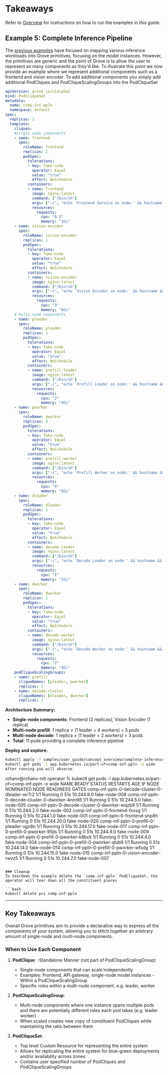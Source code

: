 # Takeaways

Refer to [Overview](./overview.md) for instructions on how to run the examples in this guide.

## Example 5: Complete Inference Pipeline

The [previous examples](./pcsg_intro.md) have focused on mapping various inference workloads into Grove primitives, focusing on the model instances. However, the primitives are generic and the point of Grove is to allow the user to represent as many components as they'd like. To illustrate this point we now provide an example where we represent additional components such as a frontend and vision encoder. To add additional components you simply add additional PodCliques and PodCliqueScalingGroups into the PodCliqueSet

```yaml
apiVersion: grove.io/v1alpha1
kind: PodCliqueSet
metadata:
  name: comp-inf-ppln
  namespace: default
spec:
  replicas: 1
  template:
    cliques:
    #single node components
    - name: frontend
      spec:
        roleName: frontend
        replicas: 2
        podSpec:
          tolerations:
          - key: fake-node
            operator: Equal
            value: "true"
            effect: NoSchedule
          containers:
          - name: frontend
            image: nginx:latest
            command: ["/bin/sh"]
            args: ["-c", "echo 'Frontend Service on node:' && hostname && sleep 3600"]
            resources:
              requests:
                cpu: "0.5"
                memory: "1Gi"
    - name: vision-encoder
      spec:
        roleName: vision-encoder
        replicas: 1
        podSpec:
          tolerations:
          - key: fake-node
            operator: Equal
            value: "true"
            effect: NoSchedule
          containers:
          - name: vision-encoder
            image: nginx:latest
            command: ["/bin/sh"]
            args: ["-c", "echo 'Vision Encoder on node:' && hostname && sleep 3600"]
            resources:
              requests:
                cpu: "3"
                memory: "6Gi"
    # Multi-node components
    - name: pleader
      spec:
        roleName: pleader
        replicas: 1
        podSpec:
          tolerations:
          - key: fake-node
            operator: Equal
            value: "true"
            effect: NoSchedule
          containers:
          - name: prefill-leader
            image: nginx:latest
            command: ["/bin/sh"]
            args: ["-c", "echo 'Prefill Leader on node:' && hostname && sleep 3600"]
            resources:
              requests:
                cpu: "2"
                memory: "4Gi"
    - name: pworker
      spec:
        roleName: pworker
        replicas: 4
        podSpec:
          tolerations:
          - key: fake-node
            operator: Equal
            value: "true"
            effect: NoSchedule
          containers:
          - name: prefill-worker
            image: nginx:latest
            command: ["/bin/sh"]
            args: ["-c", "echo 'Prefill Worker on node:' && hostname && sleep 3600"]
            resources:
              requests:
                cpu: "4"
                memory: "8Gi"
    - name: dleader
      spec:
        roleName: dleader
        replicas: 1
        podSpec:
          tolerations:
          - key: fake-node
            operator: Equal
            value: "true"
            effect: NoSchedule
          containers:
          - name: decode-leader
            image: nginx:latest
            command: ["/bin/sh"]
            args: ["-c", "echo 'Decode Leader on node:' && hostname && sleep 3600"]
            resources:
              requests:
                cpu: "1"
                memory: "2Gi"
    - name: dworker
      spec:
        roleName: dworker
        replicas: 2
        podSpec:
          tolerations:
          - key: fake-node
            operator: Equal
            value: "true"
            effect: NoSchedule
          containers:
          - name: decode-worker
            image: nginx:latest
            command: ["/bin/sh"]
            args: ["-c", "echo 'Decode Worker on node:' && hostname && sleep 3600"]
            resources:
              requests:
                cpu: "2"
                memory: "4Gi"
    podCliqueScalingGroups:
    - name: prefill
      cliqueNames: [pleader, pworker]
      replicas: 1
    - name: decode-cluster
      cliqueNames: [dleader, dworker]
      replicas: 1
```

**Architecture Summary:**
- **Single-node components**: Frontend (2 replicas), Vision Encoder (1 replica)
- **Multi-node prefill**: 1 replica × (1 leader + 4 workers) = 5 pods
- **Multi-node decode**: 1 replica × (1 leader + 2 workers) = 3 pods
- **Total**: 11 pods providing a complete inference pipeline

**Deploy and explore:**
```bash
kubectl apply -f samples/user_guide/concept_overview/complete-inference-pipeline.yaml
kubectl get pods -l app.kubernetes.io/part-of=comp-inf-ppln -o wide
After running you will observe
```
rohanv@rohanv-mlt operator % kubectl get pods -l app.kubernetes.io/part-of=comp-inf-ppln -o wide
NAME                                             READY   STATUS    RESTARTS   AGE   IP            NODE            NOMINATED NODE   READINESS GATES
comp-inf-ppln-0-decode-cluster-0-dleader-wr7r2   1/1     Running   0          51s   10.244.8.0    fake-node-008   <none>           <none>
comp-inf-ppln-0-decode-cluster-0-dworker-4nm98   1/1     Running   0          51s   10.244.5.0    fake-node-005   <none>           <none>
comp-inf-ppln-0-decode-cluster-0-dworker-wqzb9   1/1     Running   0          51s   10.244.2.0    fake-node-002   <none>           <none>
comp-inf-ppln-0-frontend-fxxsg                   1/1     Running   0          51s   10.244.1.0    fake-node-001   <none>           <none>
comp-inf-ppln-0-frontend-shp8h                   1/1     Running   0          51s   10.244.20.0   fake-node-020   <none>           <none>
comp-inf-ppln-0-prefill-0-pleader-vgz8n          1/1     Running   0          51s   10.244.17.0   fake-node-017   <none>           <none>
comp-inf-ppln-0-prefill-0-pworker-95jls          1/1     Running   0          51s   10.244.9.0    fake-node-009   <none>           <none>
comp-inf-ppln-0-prefill-0-pworker-k8bck          1/1     Running   0          51s   10.244.4.0    fake-node-004   <none>           <none>
comp-inf-ppln-0-prefill-0-pworker-qlsb9          1/1     Running   0          51s   10.244.14.0   fake-node-014   <none>           <none>
comp-inf-ppln-0-prefill-0-pworker-wfxdg          1/1     Running   0          51s   10.244.15.0   fake-node-015   <none>           <none>
comp-inf-ppln-0-vision-encoder-rwvz5             1/1     Running   0          51s   10.244.7.0    fake-node-007   <none>           <none>
```

### Cleanup
To teardown the example delete the `comp-inf-ppln` PodCliqueSet, the operator will tear down all the constituent pieces

```bash
kubectl delete pcs comp-inf-ppln
```
---

## Key Takeaways

Overall Grove primitives aim to provide a declarative way to express all the components of your system, allowing you to stitch together an arbitrary amount of single-node and multi-node components.

### When to Use Each Component

1. **PodClique**:
  -Standalone Manner (not part of PodCliqueScalingGroup)
   - Single-node components that can scale independently
   - Examples: Frontend, API gateway, single-node model instances
  -Within a PodCliqueScalingGroup
   - Specific roles within a multi-node component, e.g. leader, worker

2. **PodCliqueScalingGroup**:
   - Multi-node components where one instance spans multiple pods and there are potentially different roles each pod takes (e.g. leader worker)
   - When scaled creates new copy of constituent PodCliques while maintaining the ratio between them

3. **PodCliqueSet**:
   - Top level Custom Resource for representing the entire system
   - Allows for replicating the entire system for blue-green deployments and/or availability across zones
   - Contains user specified number of PodCliques and PodCliqueScalingGroups


